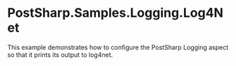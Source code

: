 # PostSharp.Samples.Logging.Log4Net

This example demonstrates how to configure the PostSharp Logging aspect so that it prints its output to log4net.


